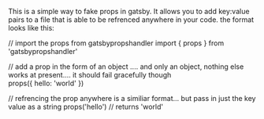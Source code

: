 This is a simple way to fake props in gatsby. It allows you to add key:value pairs to a file that is able to be refrenced anywhere in your code. the format looks like this:

// import the props from gatsbypropshandler
import { props } from 'gatsbypropshandler'

// add a prop in the form of an object .... and only an object, nothing else works at present.... it should fail gracefully though <br />
props({
    hello: 'world'
})

// refrencing the prop anywhere is a similiar format... but pass in just the key value as a string
props('hello') // returns 'world'